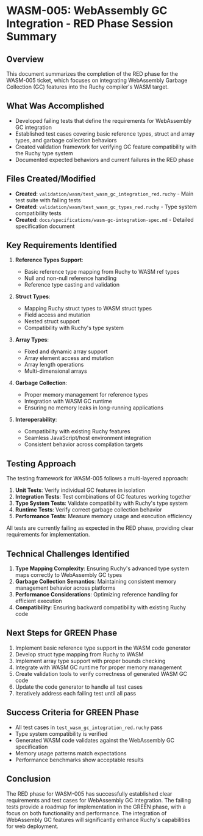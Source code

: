 # WASM-005: WebAssembly GC Integration - RED Phase Session Summary

## Overview

This document summarizes the completion of the RED phase for the WASM-005 ticket, which focuses on integrating WebAssembly Garbage Collection (GC) features into the Ruchy compiler's WASM target.

## What Was Accomplished

- Developed failing tests that define the requirements for WebAssembly GC integration
- Established test cases covering basic reference types, struct and array types, and garbage collection behaviors
- Created validation framework for verifying GC feature compatibility with the Ruchy type system
- Documented expected behaviors and current failures in the RED phase

## Files Created/Modified

- **Created**: `validation/wasm/test_wasm_gc_integration_red.ruchy` - Main test suite with failing tests
- **Created**: `validation/wasm/test_wasm_gc_types_red.ruchy` - Type system compatibility tests
- **Created**: `docs/specifications/wasm-gc-integration-spec.md` - Detailed specification document

## Key Requirements Identified

1. **Reference Types Support**:
   - Basic reference type mapping from Ruchy to WASM ref types
   - Null and non-null reference handling
   - Reference type casting and validation

2. **Struct Types**:
   - Mapping Ruchy struct types to WASM struct types
   - Field access and mutation
   - Nested struct support
   - Compatibility with Ruchy's type system

3. **Array Types**:
   - Fixed and dynamic array support
   - Array element access and mutation
   - Array length operations
   - Multi-dimensional arrays

4. **Garbage Collection**:
   - Proper memory management for reference types
   - Integration with WASM GC runtime
   - Ensuring no memory leaks in long-running applications

5. **Interoperability**:
   - Compatibility with existing Ruchy features
   - Seamless JavaScript/host environment integration
   - Consistent behavior across compilation targets

## Testing Approach

The testing framework for WASM-005 follows a multi-layered approach:

1. **Unit Tests**: Verify individual GC features in isolation
2. **Integration Tests**: Test combinations of GC features working together
3. **Type System Tests**: Validate compatibility with Ruchy's type system
4. **Runtime Tests**: Verify correct garbage collection behavior
5. **Performance Tests**: Measure memory usage and execution efficiency

All tests are currently failing as expected in the RED phase, providing clear requirements for implementation.

## Technical Challenges Identified

1. **Type Mapping Complexity**: Ensuring Ruchy's advanced type system maps correctly to WebAssembly GC types
2. **Garbage Collection Semantics**: Maintaining consistent memory management behavior across platforms
3. **Performance Considerations**: Optimizing reference handling for efficient execution
4. **Compatibility**: Ensuring backward compatibility with existing Ruchy code

## Next Steps for GREEN Phase

1. Implement basic reference type support in the WASM code generator
2. Develop struct type mapping from Ruchy to WASM
3. Implement array type support with proper bounds checking
4. Integrate with WASM GC runtime for proper memory management
5. Create validation tools to verify correctness of generated WASM GC code
6. Update the code generator to handle all test cases
7. Iteratively address each failing test until all pass

## Success Criteria for GREEN Phase

- All test cases in `test_wasm_gc_integration_red.ruchy` pass
- Type system compatibility is verified
- Generated WASM code validates against the WebAssembly GC specification
- Memory usage patterns match expectations
- Performance benchmarks show acceptable results

## Conclusion

The RED phase for WASM-005 has successfully established clear requirements and test cases for WebAssembly GC integration. The failing tests provide a roadmap for implementation in the GREEN phase, with a focus on both functionality and performance. The integration of WebAssembly GC features will significantly enhance Ruchy's capabilities for web deployment.